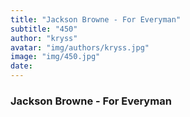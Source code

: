 ```yaml
---
title: "Jackson Browne - For Everyman"
subtitle: "450"
author: "kryss"
avatar: "img/authors/kryss.jpg"
image: "img/450.jpg"
date:
---
```


### Jackson Browne - For Everyman
